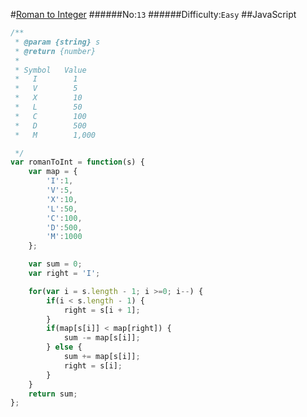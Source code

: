 #[Roman to Integer](https://leetcode.com/problems/roman-to-integer/)
######No:`13`
######Difficulty:`Easy`
##JavaScript

```javascript
/**
 * @param {string} s
 * @return {number}
 * 
 * Symbol   Value
 *   I        1
 *   V        5
 *   X        10
 *   L        50
 *   C        100
 *   D        500
 *   M        1,000

 */
var romanToInt = function(s) {
    var map = {
        'I':1,
        'V':5,
        'X':10,
        'L':50,
        'C':100,
        'D':500,
        'M':1000
    };

    var sum = 0;
    var right = 'I';

    for(var i = s.length - 1; i >=0; i--) {
        if(i < s.length - 1) {
            right = s[i + 1];
        }
        if(map[s[i]] < map[right]) {
            sum -= map[s[i]];
        } else {
            sum += map[s[i]];
            right = s[i];
        }
    }
    return sum;
};

```
